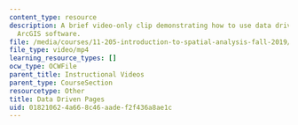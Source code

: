 ```yaml
---
content_type: resource
description: A brief video-only clip demonstrating how to use data driven pages in
  ArcGIS software.
file: /media/courses/11-205-introduction-to-spatial-analysis-fall-2019/018210624a668c46aadef2f436a8ae1c_MIT11_205F19_data_driven_pages.mp4
file_type: video/mp4
learning_resource_types: []
ocw_type: OCWFile
parent_title: Instructional Videos
parent_type: CourseSection
resourcetype: Other
title: Data Driven Pages
uid: 01821062-4a66-8c46-aade-f2f436a8ae1c
---
```

